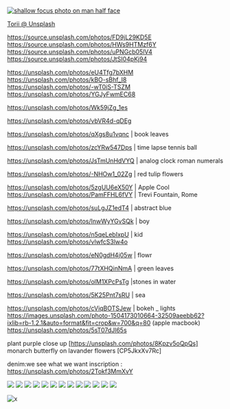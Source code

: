 [  <img src="https://source.unsplash.com/photos/NK65VD2M4DY" alt="shallow focus photo on man half face">
](https://unsplash.com/photos/NK65VD2M4DY)

[Torii @ Unsplash](https://unsplash.com/photos/BjJP2TN8WoI)


https://source.unsplash.com/photos/FD9jL29KD5E  
https://source.unsplash.com/photos/HWs9HTMzf6Y  
https://source.unsplash.com/photos/uPNGcb05lV4  
https://source.unsplash.com/photos/JtSI04pKj94  


https://unsplash.com/photos/eU4Tfg7bXHM  
https://unsplash.com/photos/kBO-sBhf_I8  
https://unsplash.com/photos/-wT0iS-TSZM  
https://unsplash.com/photos/YGJyFwmEC68


https://unsplash.com/photos/Wk59jZg_1es

https://unsplash.com/photos/vbVR4d-qDEg


https://unsplash.com/photos/qXgs8u1vqnc |  book leaves

https://unsplash.com/photos/zcYRw547Dps | time lapse tennis ball

https://unsplash.com/photos/JsTmUnHdVYQ | analog clock roman numerals

https://unsplash.com/photos/-NHOw1_02Zg | red tulip flowers

https://unsplash.com/photos/5zgUU6eX50Y | Apple Cool  
https://unsplash.com/photos/PamFFHL6fVY | Trevi Fountain, Rome   

https://unsplash.com/photos/suLgJZ1edT4 | abstract blue

https://unsplash.com/photos/InwWyYGvSQk |  boy

https://unsplash.com/photos/n5qeLebIxpU | kid
https://unsplash.com/photos/vlwfcS3lw4o

https://unsplash.com/photos/eN0gdH4j05w | flowr

https://unsplash.com/photos/77tXHQinNmA | green leaves

https://unsplash.com/photos/olM1XPcPsTg |stones in water

https://unsplash.com/photos/5K25Pnt7sRU | sea

https://unsplash.com/photos/cViqBOTSJew | bokeh _ lights  
https://images.unsplash.com/photo-1504173010664-32509aeebb62?ixlib=rb-1.2.1&auto=format&fit=crop&w=700&q=80
(apple macbook)
https://unsplash.com/photos/5sT07dJl65s


plant purple close up [https://unsplash.com/photos/8Kpzv5oQpQs]
monarch butterfly on lavander flowers [CP5JkxXv7Rc]

denim:we see what we want inscription : https://unsplash.com/photos/2Tokf3MmXvY


  <div id="gallery" class="grid">
    <img src="https://source.unsplash.com/5zgUU6eX50Y?400x400">
    <img src="https://source.unsplash.com/suLgJZ1edT4">
    <img src="https://source.unsplash.com/kBO-sBhf_I8?400x400">
    <img src="https://source.unsplash.com/HWs9HTMzf6Y?400x400">
    <img src="https://source.unsplash.com/uPNGcb05lV4?400x400">
    <img src="https://source.unsplash.com/PamFFHL6fVY?400x400">
    <img src="https://source.unsplash.com/JtSI04pKj94?400x400">
    <img src="https://source.unsplash.com/FD9jL29KD5E?400x400">
    <img src="https://source.unsplash.com/eU4Tfg7bXHM?400x400">
    <img src="https://source.unsplash.com/-wT0iS-TSZM?400x400">
    <img src="https://source.unsplash.com/YGJyFwmEC68?400x400"> 
    <img src="https://source.unsplash.com/h1vdmVQqPmM?400x400">
    <img src="https://source.unsplash.com/Tdwu35bCUj0?400x400">

  </div>


![x](https://images.unsplash.com/photo-1491895200222-0fc4a4c35e18?ixlib=rb-0.3.5&s=a74bf61666c5e84b8cd8687ff8f4fa27&auto=format&fit=crop&w=1867&q=80)
